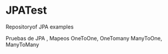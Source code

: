 # JPATest
Repositoryof JPA examples

Pruebas de JPA , Mapeos OneToOne, OneTomany ManyToOne, ManyToMany



